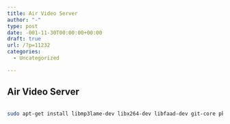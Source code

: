 ```yaml
---
title: Air Video Server
author: "-"
type: post
date: -001-11-30T00:00:00+00:00
draft: true
url: /?p=11232
categories:
  - Uncategorized

---
```

## Air Video Server
```bash
  
sudo apt-get install libmp3lame-dev libx264-dev libfaad-dev git-core pkg-config openjdk-8-jre avahi-daemon avahi-discover libnss-mdns samba yasm
  
```